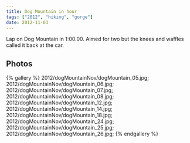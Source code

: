 ```yaml
---
title: Dog Mountain in hour
tags: ["2012", "hiking", "gorge"]
date: 2012-11-03
---
```

Lap on Dog Mountain in 1:00.00.  Aimed for two but the knees and waffles called it back at the car.

<h2>Photos</h2>
{% gallery %} 
2012/dogMountainNov/dogMountain_05.jpg;
2012/dogMountainNov/dogMountain_06.jpg;
2012/dogMountainNov/dogMountain_07.jpg;
2012/dogMountainNov/dogMountain_08.jpg;
2012/dogMountainNov/dogMountain_12.jpg;
2012/dogMountainNov/dogMountain_14.jpg;
2012/dogMountainNov/dogMountain_18.jpg;
2012/dogMountainNov/dogMountain_24.jpg;
2012/dogMountainNov/dogMountain_25.jpg;
2012/dogMountainNov/dogMountain_26.jpg;
{% endgallery %}
